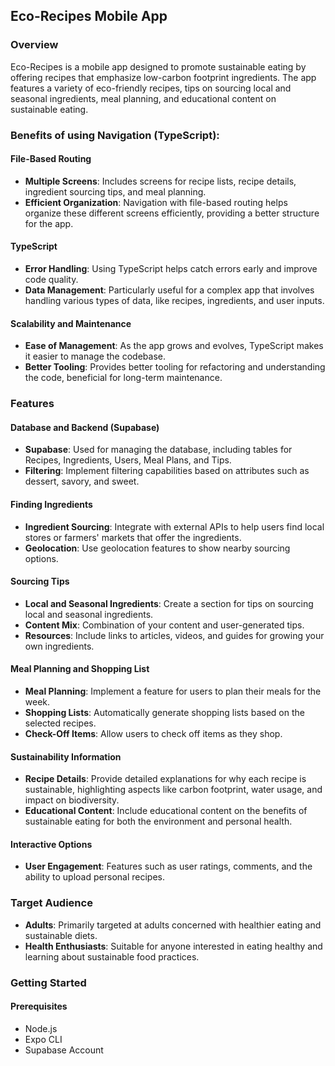 ## Eco-Recipes Mobile App

### Overview
Eco-Recipes is a mobile app designed to promote sustainable eating by offering recipes that emphasize low-carbon footprint ingredients. The app features a variety of eco-friendly recipes, tips on sourcing local and seasonal ingredients, meal planning, and educational content on sustainable eating.

### Benefits of using Navigation (TypeScript):

#### File-Based Routing
- **Multiple Screens**: Includes screens for recipe lists, recipe details, ingredient sourcing tips, and meal planning.
- **Efficient Organization**: Navigation with file-based routing helps organize these different screens efficiently, providing a better structure for the app.

#### TypeScript
- **Error Handling**: Using TypeScript helps catch errors early and improve code quality.
- **Data Management**: Particularly useful for a complex app that involves handling various types of data, like recipes, ingredients, and user inputs.

#### Scalability and Maintenance
- **Ease of Management**: As the app grows and evolves, TypeScript makes it easier to manage the codebase.
- **Better Tooling**: Provides better tooling for refactoring and understanding the code, beneficial for long-term maintenance.

### Features

#### Database and Backend (Supabase)
- **Supabase**: Used for managing the database, including tables for Recipes, Ingredients, Users, Meal Plans, and Tips.
- **Filtering**: Implement filtering capabilities based on attributes such as dessert, savory, and sweet.

#### Finding Ingredients
- **Ingredient Sourcing**: Integrate with external APIs to help users find local stores or farmers' markets that offer the ingredients.
- **Geolocation**: Use geolocation features to show nearby sourcing options.

#### Sourcing Tips
- **Local and Seasonal Ingredients**: Create a section for tips on sourcing local and seasonal ingredients.
- **Content Mix**: Combination of your content and user-generated tips.
- **Resources**: Include links to articles, videos, and guides for growing your own ingredients.

#### Meal Planning and Shopping List
- **Meal Planning**: Implement a feature for users to plan their meals for the week.
- **Shopping Lists**: Automatically generate shopping lists based on the selected recipes.
- **Check-Off Items**: Allow users to check off items as they shop.

#### Sustainability Information
- **Recipe Details**: Provide detailed explanations for why each recipe is sustainable, highlighting aspects like carbon footprint, water usage, and impact on biodiversity.
- **Educational Content**: Include educational content on the benefits of sustainable eating for both the environment and personal health.

#### Interactive Options
- **User Engagement**: Features such as user ratings, comments, and the ability to upload personal recipes.

### Target Audience
- **Adults**: Primarily targeted at adults concerned with healthier eating and sustainable diets.
- **Health Enthusiasts**: Suitable for anyone interested in eating healthy and learning about sustainable food practices.

### Getting Started

#### Prerequisites
- Node.js
- Expo CLI
- Supabase Account